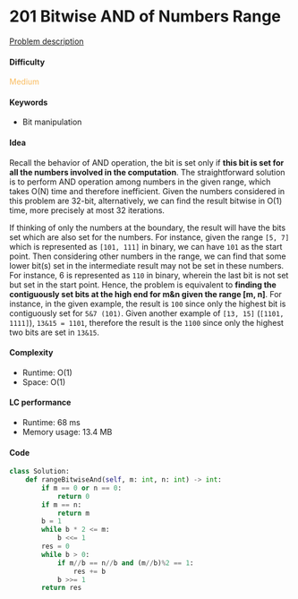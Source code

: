 201 Bitwise AND of Numbers Range
=======================
[Problem description](https://leetcode.com/problems/bitwise-and-of-numbers-range/)

#### Difficulty
<span style="color:#FABC60">Medium</span>

#### Keywords
- Bit manipulation
  
#### Idea
Recall the behavior of AND operation, the bit is set only if **this bit is set for all the numbers involved in the computation**. The straightforward solution is to perform AND operation among numbers in the given range, which takes O(N) time and therefore inefficient. Given the numbers considered in this problem are 32-bit, alternatively, we can find the result bitwise in O(1) time, more precisely at most 32 iterations. 

If thinking of only the numbers at the boundary, the result will have the bits set which are also set for the numbers. For instance, given the range `[5, 7]` which is represented as `[101, 111]` in binary, we can have `101` as the start point. Then considering other numbers in the range, we can find that some lower bit(s) set in the intermediate result may not be set in these numbers. For instance, 6 is represented as `110` in binary, wherein the last bit is not set but set in the start point. Hence, the problem is equivalent to **finding the contiguously set bits at the high end for m&n given the range [m, n]**. For instance, in the given example, the result is `100` since only the highest bit is contiguously set for `5&7 (101)`. Given another example of `[13, 15]` (`[1101, 1111]`), `13&15 = 1101`, therefore the result is the `1100` since only the highest two bits are set in `13&15`. 

#### Complexity
- Runtime: O(1)
- Space: O(1)
  
#### LC performance
- Runtime: 68 ms
- Memory usage: 13.4 MB

#### Code
```python
class Solution:
    def rangeBitwiseAnd(self, m: int, n: int) -> int:
        if m == 0 or n == 0:
            return 0
        if m == n:
            return m
        b = 1
        while b * 2 <= m:
            b <<= 1
        res = 0
        while b > 0:
            if m//b == n//b and (m//b)%2 == 1:
                res += b
            b >>= 1
        return res
```